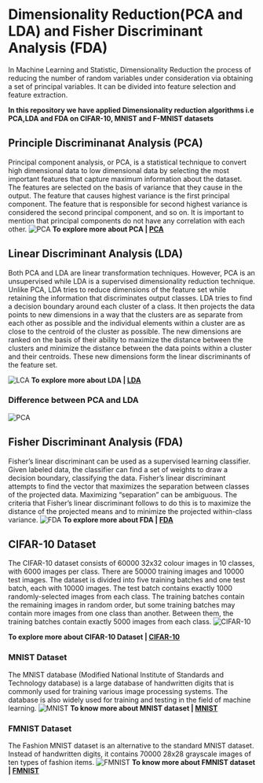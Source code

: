 # Dimensionality Reduction(PCA and LDA) and Fisher Discriminant Analysis (FDA)
In Machine Learning and Statistic, Dimensionality Reduction the process of reducing the number of random variables under consideration via obtaining a set of principal variables. It can be divided into feature selection and feature extraction.

**In this repository we have applied Dimensionality reduction algorithms i.e PCA,LDA and FDA on CIFAR-10, MNIST and F-MNIST datasets**

## Principle Discriminanat Analysis (PCA)
Principal component analysis, or PCA, is a statistical technique to convert high dimensional data to low dimensional data by selecting the most important features that capture maximum information about the dataset. The features are selected on the basis of variance that they cause in the output. The feature that causes highest variance is the first principal component. The feature that is responsible for second highest variance is considered the second principal component, and so on. It is important to mention that principal components do not have any correlation with each other.
 ![PCA](https://miro.medium.com/max/1024/1*vfLvJF8wHaQjDaWv6Mab2w.png)
 **To explore more about PCA | [PCA](https://medium.com/machine-learning-researcher/dimensionality-reduction-pca-and-lda-6be91734f567)**

## Linear Discriminant Analysis (LDA)
Both PCA and LDA are linear transformation techniques. However, PCA is an unsupervised while LDA is a supervised dimensionality reduction technique.
Unlike PCA, LDA tries to reduce dimensions of the feature set while retaining the information that discriminates output classes. LDA tries to find a decision boundary around each cluster of a class. It then projects the data points to new dimensions in a way that the clusters are as separate from each other as possible and the individual elements within a cluster are as close to the centroid of the cluster as possible. The new dimensions are ranked on the basis of their ability to maximize the distance between the clusters and minimize the distance between the data points within a cluster and their centroids. These new dimensions form the linear discriminants of the feature set.

 ![LCA](https://www.researchgate.net/publication/322766513/figure/fig4/AS:616368634339331@1523965142758/Linear-discriminant-analysis-LDA-A-score-plot-and-B-biplot-showing-overall-fatty.png)
 **To explore more about LDA | [LDA](https://medium.com/machine-learning-researcher/dimensionality-reduction-pca-and-lda-6be91734f567)**

### Difference between PCA and LDA
 ![PCA](https://sebastianraschka.com/images/blog/2014/linear-discriminant-analysis/lda_1.png)

## Fisher Discriminant Analysis (FDA)
Fisher’s linear discriminant can be used as a supervised learning classifier. Given labeled data, the classifier can find a set of weights to draw a decision boundary, classifying the data. Fisher’s linear discriminant attempts to find the vector that maximizes the separation between classes of the projected data. Maximizing “separation” can be ambiguous. The criteria that Fisher’s linear discriminant follows to do this is to maximize the distance of the projected means and to minimize the projected within-class variance.
 ![FDA](https://miro.medium.com/max/1400/1*Zj8OBbYnyBZZib8jquWkIA.png)
**To explore more about FDA | [FDA](https://towardsdatascience.com/fishers-linear-discriminant-intuitively-explained-52a1ba79e1bb)**

## CIFAR-10 Dataset
The CIFAR-10 dataset consists of 60000 32x32 colour images in 10 classes, with 6000 images per class. There are 50000 training images and 10000 test images.
The dataset is divided into five training batches and one test batch, each with 10000 images. The test batch contains exactly 1000 randomly-selected images from each class. The training batches contain the remaining images in random order, but some training batches may contain more images from one class than another. Between them, the training batches contain exactly 5000 images from each class.
 ![CIFAR-10](https://production-media.paperswithcode.com/datasets/4fdf2b82-2bc3-4f97-ba51-400322b228b1.png)

 **To explore more about CIFAR-10 Dataset | [CIFAR-10](https://www.cs.toronto.edu/~kriz/cifar.html)**

### MNIST Dataset
The MNIST database (Modified National Institute of Standards and Technology database) is a large database of handwritten digits that is commonly used for training various image processing systems. The database is also widely used for training and testing in the field of machine learning.
 ![MNIST](https://global-uploads.webflow.com/5ef788f07804fb7d78a4127a/61d68ea1ff1ea298fdcc6555_mnist%20dataset-min.png)
**To know more about MNIST dataset | [MNIST](https://www.engati.com/glossary/mnist-dataset)**

### FMNIST Dataset
The Fashion MNIST dataset is an alternative to the standard MNIST dataset. Instead of handwritten digits, it contains 70000 28x28 grayscale images of ten types of fashion items.
 ![FMNIST](https://machinelearningmastery.com/wp-content/uploads/2019/02/Plot-of-a-Subset-of-Images-from-the-Fashion-MNIST-Dataset-1024x768.png)
**To know more about FMNIST dataset | [FMNIST](https://www.educative.io/edpresso/what-is-the-fashion-mnist-dataset-in-keras)**